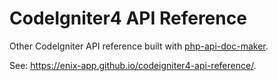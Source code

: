 # CodeIgniter4 API Reference

Other CodeIgniter API reference built with [php-api-doc-maker](https://github.com/olegkrivtsov/php-api-doc-maker).

See: https://enix-app.github.io/codeigniter4-api-reference/.
